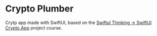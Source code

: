 #  Crypto Plumber

Crytp app made with SwiftUI, based on the 
[Swiftul Thinking → SwiftUI Crypto App](https://www.youtube.com/playlist?list=PLwvDm4Vfkdphbc3bgy_LpLRQ9DDfFGcFu) 
project course.
